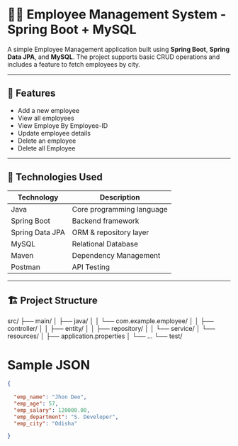# 🧑‍💼 Employee Management System - Spring Boot + MySQL

A simple Employee Management application built using **Spring Boot**, **Spring Data JPA**, and **MySQL**. The project supports basic CRUD operations and includes a feature to fetch employees by city.

---

## 📌 Features

- Add a new employee
- View all employees
- View Employe By Employee-ID
- Update employee details
- Delete an employee
- Delete all Employee
  


---

## 🚀 Technologies Used

| Technology     | Description                      |
|----------------|----------------------------------|
| Java           | Core programming language        |
| Spring Boot    | Backend framework                |
| Spring Data JPA| ORM & repository layer           |
| MySQL          | Relational Database              |
| Maven          | Dependency Management            |
| Postman        | API Testing                      |

---

## 🏗️ Project Structure
src/ ├── main/ │ ├── java/ │ │ └── com.example.employee/ │ │ ├── controller/ │ │ ├── entity/ │ │ ├── repository/ │ │ └── service/ │ └── resources/ │ ├── application.properties │ └── ... └── test/

# Sample JSON
```json
{
  
  "emp_name": "Jhon Deo",
  "emp_age": 57,
  "emp_salary": 120000.00,
  "emp_department": "S. Developer",
  "emp_city": "Odisha"

}
